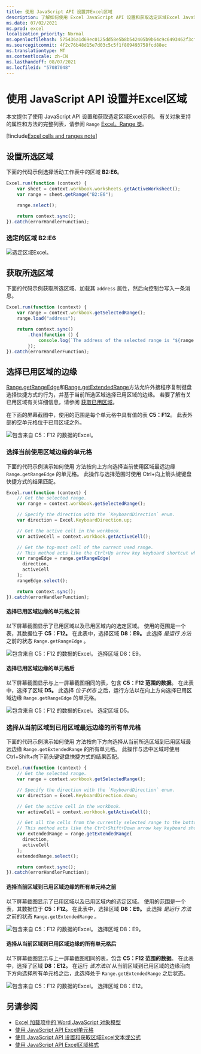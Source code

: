 ```yaml
---
title: 使用 JavaScript API 设置并Excel区域
description: 了解如何使用 Excel JavaScript API 设置和获取选定区域Excel JavaScript API。
ms.date: 07/02/2021
ms.prod: excel
localization_priority: Normal
ms.openlocfilehash: 575436a1d69ec0125dd58e5b8b542405b9b64c9c6493462f3cf7512dcf0f0f02
ms.sourcegitcommit: 4f2c76b48d15e7d03c5c5f1f809493758fcd88ec
ms.translationtype: MT
ms.contentlocale: zh-CN
ms.lasthandoff: 08/07/2021
ms.locfileid: "57087048"
---
```

# <a name="set-and-get-the-selected-range-using-the-excel-javascript-api"></a>使用 JavaScript API 设置并Excel区域

本文提供了使用 JavaScript API 设置和获取选定区域Excel示例。 有关对象支持的属性和方法的完整列表，请参阅 `Range` [Excel。Range 类](/javascript/api/excel/excel.range)。

[!include[Excel cells and ranges note](../includes/note-excel-cells-and-ranges.md)]

## <a name="set-the-selected-range"></a>设置所选区域

下面的代码示例选择活动工作表中的区域 **B2:E6**。

```js
Excel.run(function (context) {
    var sheet = context.workbook.worksheets.getActiveWorksheet();
    var range = sheet.getRange("B2:E6");

    range.select();

    return context.sync();
}).catch(errorHandlerFunction);
```

### <a name="selected-range-b2e6"></a>选定的区域 B2:E6

![选定区域Excel。](../images/excel-ranges-set-selection.png)

## <a name="get-the-selected-range"></a>获取所选区域

下面的代码示例获取所选区域、加载其 `address` 属性，然后向控制台写入一条消息。

```js
Excel.run(function (context) {
    var range = context.workbook.getSelectedRange();
    range.load("address");

    return context.sync()
        .then(function () {
            console.log(`The address of the selected range is "${range.address}"`);
        });
}).catch(errorHandlerFunction);
```

## <a name="select-the-edge-of-a-used-range"></a>选择已用区域的边缘

[Range.getRangeEdge](/javascript/api/excel/excel.range#getRangeEdge_direction__activeCell_)和[Range.getExtendedRange](/javascript/api/excel/excel.range#getExtendedRange_directionString__activeCell_)方法允许外接程序复制键盘选择快捷方式的行为，并基于当前所选区域选择已用区域的边缘。 若要了解有关已用区域有关详细信息，请参阅 [获取已用区域](excel-add-ins-ranges-get.md#get-used-range)。

在下面的屏幕截图中，使用的范围是每个单元格中具有值的表 **C5：F12**。 此表外部的空单元格位于已用区域之外。

![包含来自 C5：F12 的数据的Excel。](../images/excel-ranges-used-range.png)

### <a name="select-the-cell-at-the-edge-of-the-current-used-range"></a>选择当前使用区域边缘的单元格

下面的代码示例演示如何使用 方法按向上方向选择当前使用区域最远边缘 `Range.getRangeEdge` 的单元格。 此操作与选择范围时使用 Ctrl+向上箭头键键盘快捷方式的结果匹配。

```js
Excel.run(function (context) {
    // Get the selected range.
    var range = context.workbook.getSelectedRange();

    // Specify the direction with the `KeyboardDirection` enum.
    var direction = Excel.KeyboardDirection.up;

    // Get the active cell in the workbook.
    var activeCell = context.workbook.getActiveCell();

    // Get the top-most cell of the current used range.
    // This method acts like the Ctrl+Up arrow key keyboard shortcut while a range is selected.
    var rangeEdge = range.getRangeEdge(
      direction,
      activeCell
    );
    rangeEdge.select();

    return context.sync();
}).catch(errorHandlerFunction);
```

#### <a name="before-selecting-the-cell-at-the-edge-of-the-used-range"></a>选择已用区域边缘的单元格之前

以下屏幕截图显示了已用区域以及已用区域内的选定区域。 使用的范围是一个表，其数据位于 **C5：F12。** 在此表中，选择区域 **D8：E9。** 此选择 *是运行 方法* 之前的状态 `Range.getRangeEdge` 。

![包含来自 C5：F12 的数据的Excel。 选择区域 D8：E9。](../images/excel-ranges-used-range-d8-e9.png)

#### <a name="after-selecting-the-cell-at-the-edge-of-the-used-range"></a>选择已用区域边缘的单元格后

以下屏幕截图显示与上一屏幕截图相同的表，包含 **C5：F12 范围的数据**。 在此表中，选择了区域 **D5。** 此选择 *位于状态* 之后，运行方法以在向上方向选择已用区域边缘 `Range.getRangeEdge` 的单元格。

![包含来自 C5：F12 的数据的Excel。 选定区域 D5。](../images/excel-ranges-used-range-d5.png)

### <a name="select-all-cells-from-current-range-to-furthest-edge-of-used-range"></a>选择从当前区域到已用区域最远边缘的所有单元格

下面的代码示例演示如何使用 方法按向下方向选择从当前所选区域到已用区域最远边缘 `Range.getExtendedRange` 的所有单元格。 此操作与选中区域时使用 Ctrl+Shift+向下箭头键键盘快捷方式的结果匹配。

```js
Excel.run(function (context) {
    // Get the selected range.
    var range = context.workbook.getSelectedRange();

    // Specify the direction with the `KeyboardDirection` enum.
    var direction = Excel.KeyboardDirection.down;

    // Get the active cell in the workbook.
    var activeCell = context.workbook.getActiveCell();

    // Get all the cells from the currently selected range to the bottom-most edge of the used range.
    // This method acts like the Ctrl+Shift+Down arrow key keyboard shortcut while a range is selected.
    var extendedRange = range.getExtendedRange(
      direction,
      activeCell
    );
    extendedRange.select();

    return context.sync();
}).catch(errorHandlerFunction);
```

#### <a name="before-selecting-all-the-cells-from-the-current-range-to-the-edge-of-the-used-range"></a>选择当前区域到已用区域边缘的所有单元格之前

以下屏幕截图显示了已用区域以及已用区域内的选定区域。 使用的范围是一个表，其数据位于 **C5：F12。** 在此表中，选择区域 **D8：E9。** 此选择 *是运行 方法* 之前的状态 `Range.getExtendedRange` 。

![包含来自 C5：F12 的数据的Excel。 选择区域 D8：E9。](../images/excel-ranges-used-range-d8-e9.png)

#### <a name="after-selecting-all-the-cells-from-the-current-range-to-the-edge-of-the-used-range"></a>选择从当前区域到已用区域边缘的所有单元格后

以下屏幕截图显示与上一屏幕截图相同的表，包含 **C5：F12 范围的数据**。 在此表中，选择了区域 **D8：E12。** 在运行 *该方法以* 从当前区域到已用区域的边缘沿向下方向选择所有单元格之后，此选择处于 `Range.getExtendedRange` 之后状态。

![包含来自 C5：F12 的数据的Excel。 选择区域 D8：E12。](../images/excel-ranges-used-range-d8-e12.png)

## <a name="see-also"></a>另请参阅

- [Excel 加载项中的 Word JavaScript 对象模型](excel-add-ins-core-concepts.md)
- [使用 JavaScript API Excel单元格](excel-add-ins-cells.md)
- [使用 JavaScript API 设置和获取区域Excel文本或公式](excel-add-ins-ranges-set-get-values.md)
- [使用 JavaScript API Excel区域格式](excel-add-ins-ranges-set-format.md)
